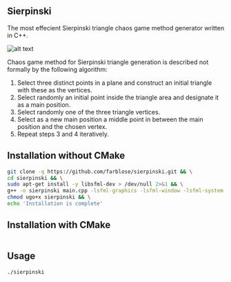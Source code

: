 ## Sierpinski
The most effecient Sierpinski triangle chaos game method generator written in C++.

![alt text](https://raw.githubusercontent.com/farblose/Sierpinski/main/work.gif "Example")

Chaos game method for Sierpinski triangle generation is described not formally by the following algorithm:
1. Select three distinct points in a plane and construct an initial triangle with these as the vertices.
2. Select randomly an initial point inside the triangle area and designate it as a main position.
3. Select randomly one of the three triangle vertices.
4. Select as a new main position a middle point in between the main position and the chosen vertex.
5. Repeat steps 3 and 4 iteratively.

## Installation without CMake
```bash
git clone -q https://github.com/farblose/sierpinski.git && \
cd sierpinski && \
sudo apt-get install -y libsfml-dev > /dev/null 2>&1 && \
g++ -o sierpinski main.cpp -lsfml-graphics -lsfml-window -lsfml-system > /dev/null && \
chmod ugo+x sierpinski && \
echo 'Installation is complete'
```
## Installation with CMake
```bash

```

## Usage
```bash
./sierpinski
```
